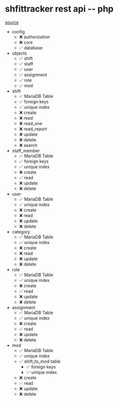 # shfittracker rest api -- php

[source](https://www.codeofaninja.com/2017/02/create-simple-rest-api-in-php.html)

- config
  - ❌ authorization
  - ❌ core
  - ✅ database
- objects
  - ✅ shift
  - ✅ staff
  - ✅ user
  - ✅ assignment
  - ✅ role
  - ✅ mod
- shift
  - ✅ MariaDB Table
  - ✅ foreign keys
  - ✅ unique index
  - ❌ create
  - ❌ read
  - ❌ read_one
  - ❌ read_report
  - ❌ update
  - ❌ delete
  - ❌ search
- staff_member
  - ✅ MariaDB Table
  - ✅ foreign keys
  - ✅ unique index
  - ❌ create
  - ✅ read
  - ❌ update
  - ❌ delete
- user
  - ✅ MariaDB Table
  - ✅ unique index
  - ❌ create
  - ❌ read
  - ❌ update
  - ❌ delete
- category
  - ✅ MariaDB Table
  - ✅ unique index
  - ❌ create
  - ❌ read
  - ❌ update
  - ❌ delete
- role
  - ✅ MariaDB Table
  - ✅ unique index
  - ❌ create
  - ✅ read
  - ❌ update
  - ❌ delete
- assignment
  - ✅ MariaDB Table
  - ✅ unique index
  - ❌ create
  - ✅ read
  - ❌ update
  - ❌ delete
- mod
  - ✅ MariaDB Table
  - ✅ unique index
  - ✅ shift_to_mod table
    - ✅ foreign keys
    - ✅ unique index
  - ❌ create
  - ✅ read
  - ❌ update
  - ❌ delete
